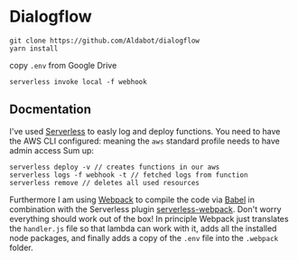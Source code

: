 # Dialogflow
```
git clone https://github.com/Aldabot/dialogflow
yarn install
```
copy `.env` from Google Drive
```
serverless invoke local -f webhook 
```

## Docmentation
I've used [Serverless](https://serverless.com/framework/docs/) to easly log and deploy functions.
You need to have the AWS CLI configured: meaning the `aws` standard profile needs to have admin access
Sum up:
```
serverless deploy -v // creates functions in our aws
serverless logs -f webhook -t // fetched logs from function
serverless remove // deletes all used resources
```
Furthermore I am using [Webpack](https://webpack.js.org/) to compile the code via [Babel](https://babeljs.io/) in combination with the Serverless plugin [serverless-webpack](https://github.com/serverless-heaven/serverless-webpack). Don't worry everything should work out of the box! In principle Webpack just translates the `handler.js` file so that lambda can work with it, adds all the installed node packages, and finally adds a copy of the `.env` file into the `.webpack` folder.
